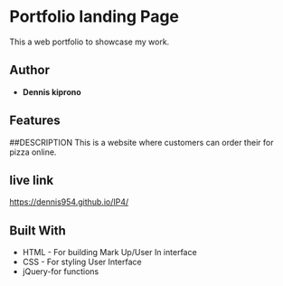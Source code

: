# Portfolio landing Page

This a web portfolio to showcase my work.

## Author

* **Dennis kiprono**

## Features

##DESCRIPTION
This is a website where customers can order their for pizza online.
 
 ## live link
 https://dennis954.github.io/IP4/



## Built With

* HTML - For building Mark Up/User In interface
* CSS - For styling User Interface
* jQuery-for functions

